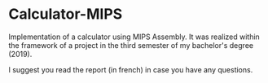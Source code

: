 # Calculator-MIPS
Implementation of a calculator using MIPS Assembly. It was realized within the framework of a project in the third semester of my bachelor's degree (2019).

I suggest you read the report (in french) in case you have any questions.
